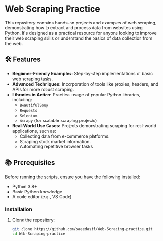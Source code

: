 # Web Scraping Practice  

This repository contains hands-on projects and examples of web scraping, demonstrating how to extract and process data from websites using Python. It's designed as a practical resource for anyone looking to improve their web scraping skills or understand the basics of data collection from the web.  

## 🛠️ Features  
- **Beginner-Friendly Examples:** Step-by-step implementations of basic web scraping tasks.  
- **Advanced Techniques:** Incorporation of tools like proxies, headers, and APIs for more robust scraping.  
- **Libraries in Action:** Practical usage of popular Python libraries, including:  
  - `BeautifulSoup`  
  - `Requests`  
  - `Selenium`  
  - `Scrapy` (for scalable scraping projects)  
- **Real-World Use Cases:** Projects demonstrating scraping for real-world applications, such as:  
  - Collecting data from e-commerce platforms.  
  - Scraping stock market information.  
  - Automating repetitive browser tasks.  

## 📚 Prerequisites  

Before running the scripts, ensure you have the following installed:  
- Python 3.8+  
- Basic Python knowledge  
- A code editor (e.g., VS Code)  

### Installation  
1. Clone the repository:  
   ```bash  
   git clone https://github.com/saeedasif/Web-Scraping-practice.git  
   cd Web-Scraping-practice  
